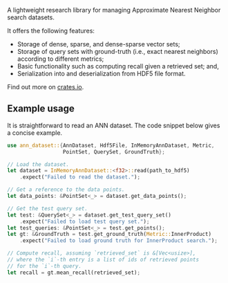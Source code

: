 A lightweight research library for managing Approximate Nearest Neighbor search datasets.

It offers the following features:
  * Storage of dense, sparse, and dense-sparse vector sets;
  * Storage of query sets with ground-truth (i.e., exact nearest neighbors) according to different metrics;
  * Basic functionality such as computing recall given a retrieved set; and,
  * Serialization into and deserialization from HDF5 file format.

Find out more on [crates.io](https://docs.rs/crate/ann_dataset/).

## Example usage

It is straightforward to read an ANN dataset. The code snippet
below gives a concise example.

```rust
use ann_dataset::{AnnDataset, Hdf5File, InMemoryAnnDataset, Metric, 
                  PointSet, QuerySet, GroundTruth};

// Load the dataset.
let dataset = InMemoryAnnDataset::<f32>::read(path_to_hdf5)
    .expect("Failed to read the dataset.");

// Get a reference to the data points.
let data_points: &PointSet<_> = dataset.get_data_points();

// Get the test query set.
let test: &QuerySet<_> = dataset.get_test_query_set()
    .expect("Failed to load test query set.");
let test_queries: &PointSet<_> = test.get_points();
let gt: &GroundTruth = test.get_ground_truth(Metric::InnerProduct)
    .expect("Failed to load ground truth for InnerProduct search.");

// Compute recall, assuming `retrieved_set` is &[Vec<usize>],
// where the `i`-th entry is a list of ids of retrieved points
// for the `i`-th query.
let recall = gt.mean_recall(retrieved_set);
```
